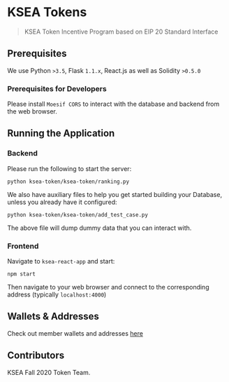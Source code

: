 # KSEA Tokens
> KSEA Token Incentive Program based on EIP 20 Standard Interface

## Prerequisites
We use Python `>3.5`, Flask `1.1.x`, React.js as well as Solidity `>0.5.0` 

### Prerequisites for Developers
Please install `Moesif CORS` to interact with the database and backend from the web browser. 

## Running the Application
### Backend
Please run the following to start the server: 
```
python ksea-token/ksea-token/ranking.py
```

We also have auxiliary files to help you get started building your Database, unless you already have it configured: 
```
python ksea-token/ksea-token/add_test_case.py
```
The above file will dump dummy data that you can interact with. 

### Frontend
Navigate to `ksea-react-app` and start: 
```
npm start
```
Then navigate to your web browser and connect to the corresponding address (typically `localhost:4000`)

## Wallets & Addresses
Check out member wallets and addresses [here](ADDRESS.md)

## Contributors
KSEA Fall 2020 Token Team. 
